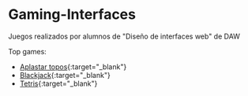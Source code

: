 # Gaming-Interfaces
Juegos realizados por alumnos de "Diseño de interfaces web" de DAW

Top games:
 - [Aplastar topos](Pedro%20(topos)/pedro_gtarrio_polo_practica4.html){:target="_blank"}
 - [Blackjack](Adrián%20(blackjack)/index.html){:target="_blank"}
 - [Tetris](Borja%20(Tetris)/index.html){:target="_blank"}
 
